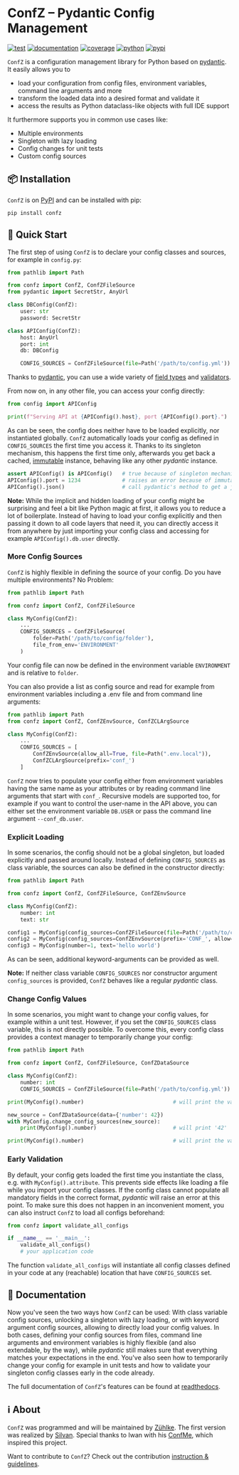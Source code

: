 # ConfZ – Pydantic Config Management

[![test](https://github.com/Zuehlke/ConfZ/actions/workflows/test.yml/badge.svg)](https://github.com/Zuehlke/ConfZ/actions/workflows/test.yml)
[![documentation](https://readthedocs.org/projects/confz/badge/?version=latest)](https://confz.readthedocs.io/en/latest/)
[![coverage](https://img.shields.io/badge/coverage-100%25-brightgreen)](https://github.com/Zuehlke/ConfZ/actions/workflows/coverage.yml)  <!-- hard-code because can not merge if below 100 -->
[![python](https://img.shields.io/pypi/pyversions/confz)](https://pypi.org/project/confz/)
[![pypi](https://img.shields.io/pypi/v/confz)](https://pypi.org/project/confz/)

`ConfZ` is a configuration management library for Python based on [pydantic](https://pydantic-docs.helpmanual.io/).
It easily allows you to

* load your configuration from config files, environment variables, command line arguments and more
* transform the loaded data into a desired format and validate it
* access the results as Python dataclass-like objects with full IDE support

It furthermore supports you in common use cases like:

* Multiple environments
* Singleton with lazy loading
* Config changes for unit tests
* Custom config sources


## :package: Installation

`ConfZ` is on [PyPI](https://pypi.org/project/confz/) and can be installed with pip:

```shell
pip install confz
```


## :rocket: Quick Start

The first step of using `ConfZ` is to declare your config classes and sources, for example in `config.py`:

```python
from pathlib import Path

from confz import ConfZ, ConfZFileSource
from pydantic import SecretStr, AnyUrl

class DBConfig(ConfZ):
    user: str
    password: SecretStr

class APIConfig(ConfZ):
    host: AnyUrl
    port: int
    db: DBConfig

    CONFIG_SOURCES = ConfZFileSource(file=Path('/path/to/config.yml'))
```

Thanks to [pydantic](https://pydantic-docs.helpmanual.io/), you can use a wide variety of
[field types](https://pydantic-docs.helpmanual.io/usage/types/) and
[validators](https://pydantic-docs.helpmanual.io/usage/validators/).

From now on, in any other file, you can access your config directly:

```python
from config import APIConfig

print(f"Serving API at {APIConfig().host}, port {APIConfig().port}.")
```

As can be seen, the config does neither have to be loaded explicitly, nor instantiated globally. `ConfZ` automatically
loads your config as defined in `CONFIG_SOURCES` the first time you access it. Thanks to its singleton mechanism, this
happens the first time only, afterwards you get back a cached,
[immutable](https://pydantic-docs.helpmanual.io/usage/models/#faux-immutability) instance, behaving like any other
_pydantic_ instance.

```python
assert APIConfig() is APIConfig()   # true because of singleton mechanism
APIConfig().port = 1234             # raises an error because of immutability
APIConfig().json()                  # call pydantic's method to get a json representation
```

**Note:** While the implicit and hidden loading of your config might be surprising and feel a bit like Python magic at
first, it allows you to reduce a lot of boilerplate. Instead of having to load your config explicitly and then passing
it down to all code layers that need it, you can directly access it from anywhere by just importing your config class
and accessing for example `APIConfig().db.user` directly.

### More Config Sources

`ConfZ` is highly flexible in defining the source of your config. Do you have multiple environments? No Problem:

```python
from pathlib import Path

from confz import ConfZ, ConfZFileSource

class MyConfig(ConfZ):
    ...
    CONFIG_SOURCES = ConfZFileSource(
        folder=Path('/path/to/config/folder'),
        file_from_env='ENVIRONMENT'
    )
```

Your config file can now be defined in the environment variable `ENVIRONMENT` and is relative to `folder`.

You can also provide a list as config source and read for example from environment variables including a .env file and
from command line arguments:

```python
from pathlib import Path
from confz import ConfZ, ConfZEnvSource, ConfZCLArgSource

class MyConfig(ConfZ):
    ...
    CONFIG_SOURCES = [
        ConfZEnvSource(allow_all=True, file=Path(".env.local")),
        ConfZCLArgSource(prefix='conf_')
    ]
```

`ConfZ` now tries to populate your config either from environment variables having the same name as your attributes or
by reading command line arguments that start with `conf_`. Recursive models are supported too, for example if you want
to control the user-name in the API above, you can either set the environment variable `DB.USER` or pass the command
line argument `--conf_db.user`.

### Explicit Loading

In some scenarios, the config should not be a global singleton, but loaded explicitly and passed around locally.
Instead of defining `CONFIG_SOURCES` as class variable, the sources can also be defined in the constructor directly:

```python
from pathlib import Path

from confz import ConfZ, ConfZFileSource, ConfZEnvSource

class MyConfig(ConfZ):
    number: int
    text: str

config1 = MyConfig(config_sources=ConfZFileSource(file=Path('/path/to/config.yml')))
config2 = MyConfig(config_sources=ConfZEnvSource(prefix='CONF_', allow=['text']), number=1)
config3 = MyConfig(number=1, text='hello world')
```

As can be seen, additional keyword-arguments can be provided as well.

**Note:** If neither class variable `CONFIG_SOURCES` nor constructor argument `config_sources` is provided, `ConfZ`
behaves like a regular _pydantic_ class.

### Change Config Values

In some scenarios, you might want to change your config values, for example within a unit test. However, if you set the
`CONFIG_SOURCES` class variable, this is not directly possible. To overcome this, every config class provides a context
manager to temporarily change your config:

```python
from pathlib import Path

from confz import ConfZ, ConfZFileSource, ConfZDataSource

class MyConfig(ConfZ):
    number: int
    CONFIG_SOURCES = ConfZFileSource(file=Path('/path/to/config.yml'))

print(MyConfig().number)                            # will print the value from the config-file

new_source = ConfZDataSource(data={'number': 42})
with MyConfig.change_config_sources(new_source):
    print(MyConfig().number)                        # will print '42'

print(MyConfig().number)                            # will print the value from the config-file again
```

### Early Validation

By default, your config gets loaded the first time you instantiate the class, e.g. with `MyConfig().attribute`. This
prevents side effects like loading a file while you import your config classes. If the config class cannot populate all
mandatory fields in the correct format, _pydantic_ will raise an error at this point. To make sure this does not happen
in an inconvenient moment, you can also instruct `ConfZ` to load all configs beforehand:

```python
from confz import validate_all_configs

if __name__ == '__main__':
    validate_all_configs()
    # your application code
```

The function `validate_all_configs` will instantiate all config classes defined in your code at any (reachable)
location that have `CONFIG_SOURCES` set.


## :book: Documentation

Now you've seen the two ways how `ConfZ` can be used: With class variable config sources, unlocking a singleton with
lazy loading, or with keyword argument config sources, allowing to directly load your config values. In both cases,
defining your config sources from files, command line arguments and environment variables is highly flexible
(and also extendable, by the way), while _pydantic_ still makes sure that everything matches your expectations in the
end. You've also seen how to temporarily change your config for example in unit tests and how to validate
your singleton config classes early in the code already.

The full documentation of `ConfZ`'s features can be found at [readthedocs](https://confz.readthedocs.io/).


## :information_source: About

`ConfZ` was programmed and will be maintained by [Zühlke](https://www.zuehlke.com).
The first version was realized by [Silvan](https://github.com/silvanmelchior).
Special thanks to Iwan with his [ConfMe](https://github.com/iwanbolzern/ConfMe), which inspired this project.

Want to contribute to `ConfZ`? Check out the contribution [instruction & guidelines](CONTRIBUTING.md).
